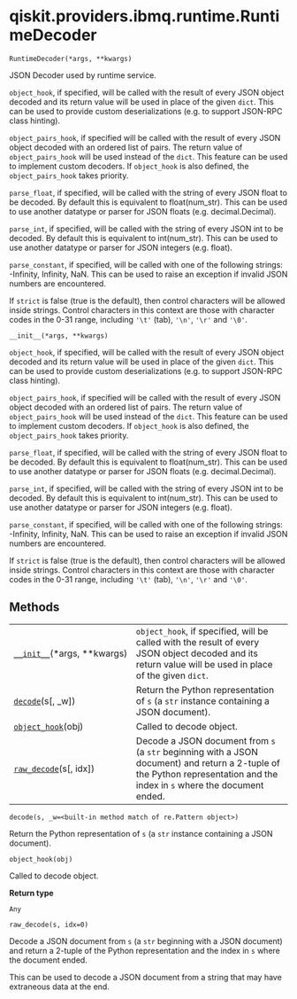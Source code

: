 # qiskit.providers.ibmq.runtime.RuntimeDecoder

`RuntimeDecoder(*args, **kwargs)`

JSON Decoder used by runtime service.

`object_hook`, if specified, will be called with the result of every JSON object decoded and its return value will be used in place of the given `dict`. This can be used to provide custom deserializations (e.g. to support JSON-RPC class hinting).

`object_pairs_hook`, if specified will be called with the result of every JSON object decoded with an ordered list of pairs. The return value of `object_pairs_hook` will be used instead of the `dict`. This feature can be used to implement custom decoders. If `object_hook` is also defined, the `object_pairs_hook` takes priority.

`parse_float`, if specified, will be called with the string of every JSON float to be decoded. By default this is equivalent to float(num\_str). This can be used to use another datatype or parser for JSON floats (e.g. decimal.Decimal).

`parse_int`, if specified, will be called with the string of every JSON int to be decoded. By default this is equivalent to int(num\_str). This can be used to use another datatype or parser for JSON integers (e.g. float).

`parse_constant`, if specified, will be called with one of the following strings: -Infinity, Infinity, NaN. This can be used to raise an exception if invalid JSON numbers are encountered.

If `strict` is false (true is the default), then control characters will be allowed inside strings. Control characters in this context are those with character codes in the 0-31 range, including `'\t'` (tab), `'\n'`, `'\r'` and `'\0'`.

`__init__(*args, **kwargs)`

`object_hook`, if specified, will be called with the result of every JSON object decoded and its return value will be used in place of the given `dict`. This can be used to provide custom deserializations (e.g. to support JSON-RPC class hinting).

`object_pairs_hook`, if specified will be called with the result of every JSON object decoded with an ordered list of pairs. The return value of `object_pairs_hook` will be used instead of the `dict`. This feature can be used to implement custom decoders. If `object_hook` is also defined, the `object_pairs_hook` takes priority.

`parse_float`, if specified, will be called with the string of every JSON float to be decoded. By default this is equivalent to float(num\_str). This can be used to use another datatype or parser for JSON floats (e.g. decimal.Decimal).

`parse_int`, if specified, will be called with the string of every JSON int to be decoded. By default this is equivalent to int(num\_str). This can be used to use another datatype or parser for JSON integers (e.g. float).

`parse_constant`, if specified, will be called with one of the following strings: -Infinity, Infinity, NaN. This can be used to raise an exception if invalid JSON numbers are encountered.

If `strict` is false (true is the default), then control characters will be allowed inside strings. Control characters in this context are those with character codes in the 0-31 range, including `'\t'` (tab), `'\n'`, `'\r'` and `'\0'`.

## Methods

|                                                                                                                                                  |                                                                                                                                                                           |
| ------------------------------------------------------------------------------------------------------------------------------------------------ | ------------------------------------------------------------------------------------------------------------------------------------------------------------------------- |
| [`__init__`](#qiskit.providers.ibmq.runtime.RuntimeDecoder.__init__ "qiskit.providers.ibmq.runtime.RuntimeDecoder.__init__")(\*args, \*\*kwargs) | `object_hook`, if specified, will be called with the result of every JSON object decoded and its return value will be used in place of the given `dict`.                  |
| [`decode`](#qiskit.providers.ibmq.runtime.RuntimeDecoder.decode "qiskit.providers.ibmq.runtime.RuntimeDecoder.decode")(s\[, \_w])                | Return the Python representation of `s` (a `str` instance containing a JSON document).                                                                                    |
| [`object_hook`](#qiskit.providers.ibmq.runtime.RuntimeDecoder.object_hook "qiskit.providers.ibmq.runtime.RuntimeDecoder.object_hook")(obj)       | Called to decode object.                                                                                                                                                  |
| [`raw_decode`](#qiskit.providers.ibmq.runtime.RuntimeDecoder.raw_decode "qiskit.providers.ibmq.runtime.RuntimeDecoder.raw_decode")(s\[, idx])    | Decode a JSON document from `s` (a `str` beginning with a JSON document) and return a 2-tuple of the Python representation and the index in `s` where the document ended. |

`decode(s, _w=<built-in method match of re.Pattern object>)`

Return the Python representation of `s` (a `str` instance containing a JSON document).

`object_hook(obj)`

Called to decode object.

**Return type**

`Any`

`raw_decode(s, idx=0)`

Decode a JSON document from `s` (a `str` beginning with a JSON document) and return a 2-tuple of the Python representation and the index in `s` where the document ended.

This can be used to decode a JSON document from a string that may have extraneous data at the end.
